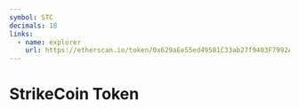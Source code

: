 ```yaml
---
symbol: STC
decimals: 18
links:
  - name: explorer
    url: https://etherscan.io/token/0x629aEe55ed49581C33ab27f9403F7992A289ffd5
---
```


# StrikeCoin Token
